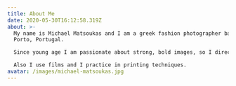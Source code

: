 ```yaml
---
title: About Me
date: 2020-05-30T16:12:58.319Z
about: >-
  My name is Michael Matsoukas and I am a greek fashion photographer based in
  Porto, Portugal. 

  Since young age I am passionate about strong, bold images, so I directed my career to the fields of fashion and advertising photography. 

  Also I use films and I practice in printing techniques.
avatar: /images/michael-matsoukas.jpg
---
```

